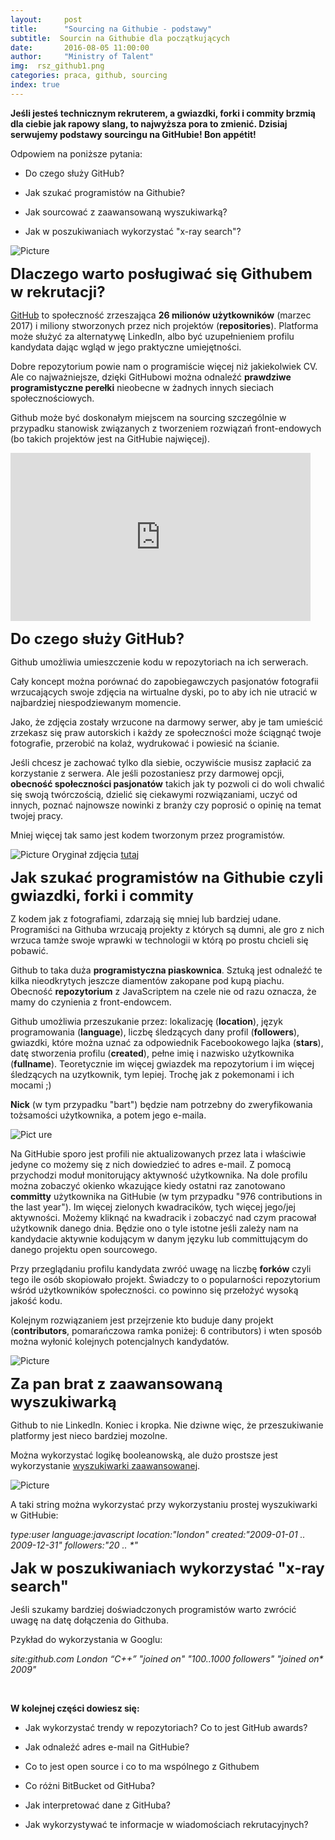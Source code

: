 ```yaml
---
layout:     post
title:      "Sourcing na Githubie - podstawy"
subtitle:  Sourcin na Githubie dla początkujących
date:       2016-08-05 11:00:00 
author:     "Ministry of Talent"
img:  rsz_github1.png
categories: praca, github, sourcing
index: true
---
```

<b>Jeśli jesteś technicznym rekruterem, a gwiazdki, forki i commity brzmią dla ciebie jak rapowy slang, to najwyższa pora to zmienić. Dzisiaj serwujemy podstawy sourcingu na GitHubie! Bon appétit!</b>

Odpowiem na poniższe pytania:

-  Do czego służy GitHub?

-  Jak szukać programistów na Githubie?

-  Jak sourcować z zaawansowaną wyszukiwarką? 

-  Jak w poszukiwaniach wykorzystać "x-ray search"?


 <img src="/images/monitor.jpg" class="img-responsive" alt="Picture">

<b><font size="5,5">Dlaczego warto posługiwać się Githubem w rekrutacji?</font></b>

<a href="https://github.com/" target="_blank">GitHub</a>  to społeczność zrzeszająca <b>26 milionów użytkowników</b> (marzec 2017) i miliony stworzonych przez nich projektów (<b>repositories</b>). Platforma może służyć za alternatywę LinkedIn, albo być uzupełnieniem profilu kandydata dając wgląd w jego praktyczne umiejętności. 

Dobre repozytorium powie nam o programiście więcej niż jakiekolwiek CV. Ale co najważniejsze, dzięki GitHubowi można odnaleźć <b>prawdziwe programistyczne perełki</b> nieobecne w żadnych innych sieciach społecznościowych.

Github może być doskonałym miejscem na sourcing szczególnie w przypadku stanowisk związanych z tworzeniem rozwiązań front-endowych (bo takich projektów jest na GitHubie najwięcej). 


<iframe src="https://giphy.com/embed/3oD3YveOJWdwIAfZ5e" width="480" height="269" frameBorder="0" class="giphy-embed" allowFullScreen></iframe><p><a href="https://giphy.com/gifs/silicon-valley-3oD3YveOJWdwIAfZ5e"></a></p>


<b><font size="5,5">Do czego służy GitHub?</font></b>

Github umożliwia umieszczenie kodu w repozytoriach na ich serwerach.
 
Cały koncept można porównać do zapobiegawczych pasjonatów fotografii wrzucających swoje zdjęcia na wirtualne dyski, po to aby ich nie utracić w najbardziej niespodziewanym momencie. 

Jako, że zdjęcia zostały wrzucone na darmowy serwer, aby je tam umieścić zrzekasz się praw autorskich i każdy ze społeczności może ściągnąć twoje fotografie, przerobić na kolaż, wydrukować i powiesić na ścianie. 

Jeśli chcesz je zachować tylko dla siebie, oczywiście musisz zapłacić za korzystanie z serwera. Ale jeśli pozostaniesz przy darmowej opcji, <b>obecność społeczności pasjonatów</b> takich jak ty pozwoli ci do woli chwalić się swoją twórczością, dzielić się ciekawymi rozwiązaniami, uczyć od innych, poznać najnowsze nowinki z branży czy poprosić o opinię na temat twojej pracy. 

Mniej więcej tak samo jest kodem tworzonym przez programistów. 


<img src="/images/lifehacker.jpg" class="img-responsive" alt="Picture">
Oryginał zdjęcia <a href="http://lifehacker.com/5983680/how-the-heck-do-i-use-github" target="_blank">tutaj</a> 


<b><font size="5,5">Jak szukać programistów na Githubie czyli gwiazdki, forki i commity</font></b>

Z kodem jak z fotografiami, zdarzają się mniej lub bardziej udane. 
Programiści na Githuba wrzucają projekty z których są dumni, ale gro z nich wrzuca tamże  swoje wprawki w technologii w którą po prostu chcieli się pobawić. 

Github to taka duża <b>programistyczna piaskownica</b>. Sztuką jest odnaleźć te kilka nieodkrytych jeszcze diamentów zakopane pod kupą piachu. Obecność <b>repozytorium</b> z JavaScriptem na czele nie od razu oznacza, że mamy do czynienia z front-endowcem.

Github umożliwia przeszukanie przez: lokalizację (<b>location</b>), język programowania (<b>language</b>), liczbę śledzących dany profil (<b>followers</b>), gwiazdki, które można uznać za odpowiednik Facebookowego lajka (<b>stars</b>), datę stworzenia profilu (<b>created</b>), pełne imię i nazwisko użytkownika (<b>fullname</b>). Teoretycznie im więcej gwiazdek ma repozytorium i im więcej śledzących na uzytkownik, tym lepiej. Trochę jak z pokemonami i ich mocami ;)

<b>Nick</b> (w tym przypadku "bart") będzie nam potrzebny do zweryfikowania tożsamości użytkownika, a potem jego e-maila.


<img src="/images/github_all.png" class="img-responsive" alt="Pict ure">

Na GitHubie sporo jest profili nie aktualizowanych przez lata i właściwie jedyne co możemy się z nich dowiedzieć to adres e-mail. Z pomocą przychodzi moduł monitorujący aktywność użytkownika. Na dole profilu można zobaczyć okienko wkazujące kiedy ostatni raz zanotowano <b>committy</b> użytkownika na GitHubie (w tym przypadku "976 contributions in the last year"). Im więcej zielonych kwadracików, tych więcej jego/jej aktywności. Możemy kliknąć na kwadracik i zobaczyć nad czym pracował użytkownik danego dnia. Będzie ono o tyle istotne jeśli zależy nam na kandydacie aktywnie kodującym w danym języku lub committującym do danego projektu open sourcowego. 

Przy przeglądaniu profilu kandydata zwróć uwagę na liczbę <b>forków</b> czyli tego ile osób skopiowało projekt. Świadczy to o popularności repozytorium wśród użytkowników społeczności.  co powinno się przełożyć wysoką jakość kodu.

Kolejnym rozwiązaniem jest przejrzenie kto buduje dany projekt (<b>contributors</b>, pomarańczowa ramka poniżej: 6 contributors) i wten sposób można wyłonić kolejnych potencjalnych kandydatów. 

<img src="/images/forks1.png" class="img-responsive" alt="Picture">



<b><font size="5,5">Za pan brat z zaawansowaną wyszukiwarką</font></b>

Github to nie LinkedIn. Koniec i kropka. Nie dziwne więc, że przeszukiwanie platformy jest nieco bardziej mozolne. 

Można wykorzystać logikę booleanowską, ale dużo prostsze jest wykorzystanie <a href="https://github.com/search/advanced" target="_blank">wyszukiwarki zaawansowanej</a>.


<img src="/images/github_advanced_search.png" class="img-responsive" alt="Picture">


A taki string można wykorzystać przy wykorzystaniu prostej wyszukiwarki w GitHubie:

<i>type:user language:javascript location:"london" created:"2009-01-01 .. 2009-12-31" followers:"20 .. *"</i>




<b><font size="5,5">Jak w poszukiwaniach wykorzystać "x-ray search"</font></b>

Jeśli szukamy bardziej doświadczonych programistów warto zwrócić uwagę na datę dołączenia do Githuba.

Pzykład do wykorzystania w Googlu:

<i>site:github.com London “C++” "joined on" "100..1000 followers" "joined on* 2009"</i>





<br>

<b>W kolejnej części dowiesz się:</b>



- Jak wykorzystać trendy w repozytoriach? Co to jest GitHub awards?

- Jak odnaleźć adres e-mail na GitHubie?

- Co to jest open source i co to ma wspólnego z Githubem

- Co różni BitBucket od GitHuba?

- Jak interpretować dane z GitHuba?

- Jak wykorzystywać te informacje w wiadomościach rekrutacyjnych? 
